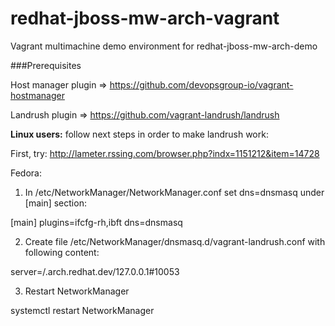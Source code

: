 # redhat-jboss-mw-arch-vagrant

Vagrant multimachine demo environment for redhat-jboss-mw-arch-demo

###Prerequisites

Host manager plugin => https://github.com/devopsgroup-io/vagrant-hostmanager

Landrush plugin => https://github.com/vagrant-landrush/landrush

**Linux users:** follow next steps in order to make landrush work:

First, try: http://lameter.rssing.com/browser.php?indx=1151212&item=14728

Fedora:

1. In /etc/NetworkManager/NetworkManager.conf set dns=dnsmasq under [main] section:

  [main]
  plugins=ifcfg-rh,ibft
  dns=dnsmasq

2. Create file /etc/NetworkManager/dnsmasq.d/vagrant-landrush.conf with following content:

  server=/.arch.redhat.dev/127.0.0.1#10053

3. Restart NetworkManager 

  systemctl restart NetworkManager
